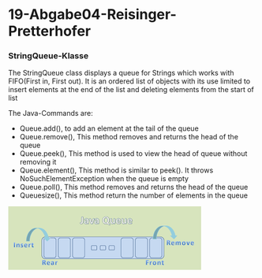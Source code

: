 # 19-Abgabe04-Reisinger-Pretterhofer

### StringQueue-Klasse ##

The StringQueue class displays a queue for Strings which works with FIFO(First in, First out).
It is an ordered list of objects with its use limited to insert elements at the end of the list and deleting elements from the start of list

The Java-Commands are:

- Queue.add(), to add an element at the tail of the queue
- Queue.remove(), This method removes and returns the head of the queue
- Queue.peek(), This method is used to view the head of queue without removing it
- Queue.element(), This method is similar to peek(). It throws NoSuchElementException when the queue is empty
- Queue.poll(), This method removes and returns the head of the queue
- Queuesize(), This method return the number of elements in the queue 

![Java Queue](https://raw.githubusercontent.com/FlorianReisinger/19-Abgabe04-Reisinger-Pretterhofer/master/src/site/resources/images/queue.PNG)
